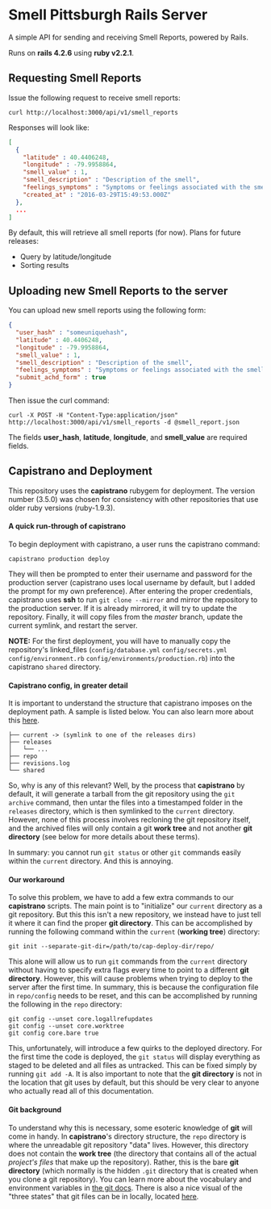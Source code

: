 Smell Pittsburgh Rails Server
=============================

A simple API for sending and receiving Smell Reports, powered by Rails.

Runs on **rails 4.2.6** using **ruby v2.2.1**.

## Requesting Smell Reports

Issue the following request to receive smell reports:

    curl http://localhost:3000/api/v1/smell_reports

Responses will look like:

```json
[
  {
    "latitude" : 40.4406248,
    "longitude" : -79.9958864,
    "smell_value" : 1,
    "smell_description" : "Description of the smell",
    "feelings_symptoms" : "Symptoms or feelings associated with the smell",
    "created_at" : "2016-03-29T15:49:53.000Z"
  },
  ...
]
```

By default, this will retrieve all smell reports (for now). Plans for future releases:

* Query by latitude/longitude
* Sorting results

## Uploading new Smell Reports to the server

You can upload new smell reports using the following form:

```json
{
  "user_hash" : "someuniquehash",
  "latitude" : 40.4406248,
  "longitude" : -79.9958864,
  "smell_value" : 1,
  "smell_description" : "Description of the smell",
  "feelings_symptoms" : "Symptoms or feelings associated with the smell",
  "submit_achd_form" : true
}
```

Then issue the curl command:

    curl -X POST -H "Content-Type:application/json" http://localhost:3000/api/v1/smell_reports -d @smell_report.json

The fields **user_hash**, **latitude**, **longitude**, and **smell_value** are required fields.

## Capistrano and Deployment

This repository uses the **capistrano** rubygem for deployment. The version number (3.5.0) was chosen for consistency with other repositories that use older ruby versions (ruby-1.9.3).

#### A quick run-through of capistrano

To begin deployment with capistrano, a user runs the capistrano command:

```
capistrano production deploy
```

They will then be prompted to enter their username and password for the production server (capistrano uses local username by default, but I added the prompt for my own preference). After entering the proper credentials, capistrano uses **ssh** to run `git clone --mirror` and mirror the repository to the production server. If it is already mirrored, it will try to update the repository. Finally, it will copy files from the _master_ branch, update the current symlink, and restart the server.

**NOTE:** For the first deployment, you will have to manually copy the repository's linked_files (`config/database.yml` `config/secrets.yml` `config/environment.rb` `config/environments/production.rb`) into the capistrano `shared` directory.

#### Capistrano config, in greater detail

It is important to understand the structure that capistrano imposes on the deployment path. A sample is listed below. You can also learn more about this [here](http://capistranorb.com/documentation/getting-started/structure/).

```
├── current -> (symlink to one of the releases dirs)
├── releases
│   └── ...
├── repo
├── revisions.log
└── shared
```

So, why is any of this relevant? Well, by the process that **capistrano** by default, it will generate a tarball from the git repository using the `git archive` command, then untar the files into a timestamped folder in the `releases` directory, which is then symlinked to the `current` directory. However, none of this process involves recloning the git repository itself, and the archived files will only contain a git **work tree** and not another **git directory** (see below for more details about these terms).

In summary: you cannot run `git status` or other `git` commands easily within the `current` directory. And this is annoying.

#### Our workaround

To solve this problem, we have to add a few extra commands to our **capistrano** scripts. The main point is to "initialize" our `current` directory as a git repository. But this this isn't a new repository, we instead have to just tell it where it can find the proper **git directory**. This can be accomplished by running the following command within the `current` (**working tree**) directory:

```
git init --separate-git-dir=/path/to/cap-deploy-dir/repo/
```

This alone will allow us to run `git` commands from the `current` directory without having to specify extra flags every time to point to a different **git directory**. However, this will cause problems when trying to deploy to the server after the first time. In summary, this is because the configuration file in `repo/config` needs to be reset, and this can be accomplished by running the following in the `repo` directory:

```
git config --unset core.logallrefupdates
git config --unset core.worktree
git config core.bare true
```

This, unfortunately, will introduce a few quirks to the deployed directory. For the first time the code is deployed, the `git status` will display everything as staged to be deleted and all files as untracked. This can be fixed simply by running `git add -A`. It is also important to note that the **git directory** is not in the location that git uses by default, but this should be very clear to anyone who actually read all of this documentation.

#### Git background

To understand why this is necessary, some esoteric knowledge of **git** will come in handy. In **capistrano**'s directory structure, the `repo` directory is where the unreadable git repository "data" lives. However, this directory does not contain the **work tree** (the directory that contains all of the actual *project's files* that make up the repository). Rather, this is the bare **git directory** (which normally is the hidden `.git` directory that is created when you clone a git repository). You can learn more about the vocabulary and environment variables in [the git docs](https://git-scm.com/book/en/v2/Git-Internals-Environment-Variables#Repository-Locations). There is also a nice visual of the "three states" that git files can be in locally, located [here](https://git-scm.com/book/en/v2/Getting-Started-Git-Basics#The-Three-States).
